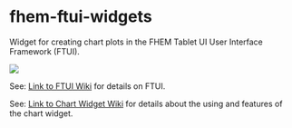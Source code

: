 # fhem-ftui-widgets

Widget for creating chart plots in the FHEM Tablet UI User Interface Framework (FTUI).

![](https://wiki.fhem.de/w/images/b/b4/Chart_tabletUI.png)

See:
[Link to FTUI Wiki](https://www.google.de/url?sa=t&rct=j&q=&esrc=s&source=web&cd=1&cad=rja&uact=8&ved=0ahUKEwjqy8ikqdPTAhVNkRQKHUh4BZsQFggmMAA&url=https%3A%2F%2Fwiki.fhem.de%2Fwiki%2FFHEM_Tablet_UI&usg=AFQjCNGy0hjldEA_lhR6Z6s9Av3vgKCnlA)
for details on FTUI.

See:
[Link to Chart Widget Wiki](https://www.google.de/url?sa=t&rct=j&q=&esrc=s&source=web&cd=2&cad=rja&uact=8&ved=0ahUKEwiZ3PDUqdPTAhVLaxQKHdj1BKgQFggoMAE&url=https%3A%2F%2Fwiki.fhem.de%2Fwiki%2FFTUI_Widget_Chart&usg=AFQjCNHz2utN-sko8Mh0hIuwcvEAkAtiQA)
for details about the using and features of the chart widget.
